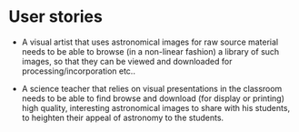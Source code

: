 # User stories

* A visual artist that uses astronomical images for raw source material needs to be able to browse (in a non-linear fashion) a library of such images, so that they can be viewed and downloaded for processing/incorporation etc..

+ A science teacher that relies on visual presentations in the classroom needs to be able to find browse and download (for display or printing) high quality, interesting astronomical images to share with his students, to heighten their appeal of astronomy to the students.

 